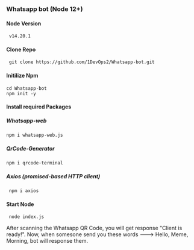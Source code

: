 ### Whatsapp bot (Node 12+)

#### Node Version
     v14.20.1

#### Clone Repo
     git clone https://github.com/1DevOps2/Whatsapp-bot.git
     
#### Initilize Npm
    cd Whatsapp-bot
    npm init -y
  
#### Install required Packages
##### Whatsapp-web 
    npm i whatsapp-web.js
##### QrCode-Generator
    npm i qrcode-terminal
##### Axios (promised-based HTTP client)
     npm i axios
     
#### Start Node
     node index.js
     
After scanning the Whatsapp QR Code, you will get response "Client is ready!". Now, when somesone send you these words ---> Hello, Meme, Morning, bot will response them.
